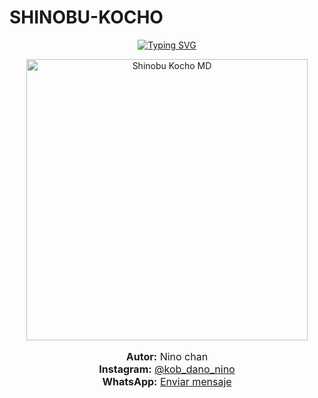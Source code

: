 # SHINOBU-KOCHO


<p align="center">
  <a href="#"><img src="http://readme-typing-svg.herokuapp.com?font=mono&size=22&duration=3000&color=b663c5,e670ad,000000&center=true&vCenter=true&multiline=true&width=500&height=70&lines=🦋+𝐑𝐄𝐏𝐎𝐒𝐈𝐓𝐎𝐑𝐈𝐎+𝐎𝐅𝐂+𝐃𝐄+𝐒𝐇𝐈𝐍𝐎𝐁𝐔+💜🌸;💜🦋+𝐄𝐒𝐓𝐄+𝐁𝐎𝐓+𝐄𝐒+𝐔𝐍𝐀+𝐏𝐑𝐔𝐄𝐁𝐀+🌸" alt="Typing SVG"></a>
</p>

<p align="center">
  <img src="https://i.postimg.cc/bJ9qC47R/portada.jpg" alt="Shinobu Kocho MD" width="450"/>
</p>

<p align="center" style="font-size:16px;">
  <b>Autor:</b> Nino chan <br>
  <b>Instagram:</b> <a href="https://instagram.com/kob_dano_nino" target="_blank" rel="noopener noreferrer">@kob_dano_nino</a><br>
  <b>WhatsApp:</b> <a href="https://wa.me/529992042946" target="_blank" rel="noopener noreferrer">Enviar mensaje</a>
</p>